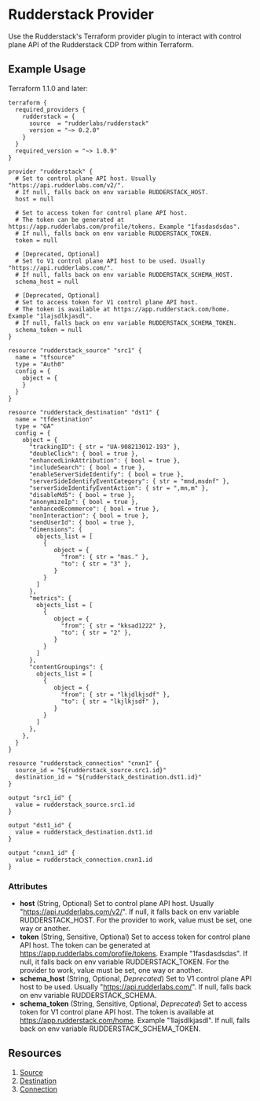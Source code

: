 # Rudderstack Provider
Use the Rudderstack's Terraform provider plugin to interact with control plane API of the Rudderstack CDP from within Terraform.

## Example Usage 
Terraform 1.1.0 and later:
```
terraform {
  required_providers {
    rudderstack = {
      source  = "rudderlabs/rudderstack"
      version = "~> 0.2.0"
    }
  }
  required_version = "~> 1.0.9"
}

provider "rudderstack" {
  # Set to control plane API host. Usually "https://api.rudderlabs.com/v2/".
  # If null, falls back on env variable RUDDERSTACK_HOST.
  host = null

  # Set to access token for control plane API host.
  # The token can be generated at https://app.rudderlabs.com/profile/tokens. Example "1fasdasdsdas".
  # If null, falls back on env variable RUDDERSTACK_TOKEN.
  token = null 

  # [Deprecated, Optional]
  # Set to V1 control plane API host to be used. Usually "https://api.rudderlabs.com/".
  # If null, falls back on env variable RUDDERSTACK_SCHEMA_HOST.
  schema_host = null

  # [Deprecated, Optional]
  # Set to access token for V1 control plane API host.
  # The token is available at https://app.rudderstack.com/home. Example "1lajsdlkjasdl".
  # If null, falls back on env variable RUDDERSTACK_SCHEMA_TOKEN.
  schema_token = null
}

resource "rudderstack_source" "src1" {
  name = "tfsource"
  type = "Auth0"
  config = {
    object = { 
    }
  }
}

resource "rudderstack_destination" "dst1" {
  name = "tfdestination"
  type = "GA"
  config = {
    object = { 
      "trackingID": { str = "UA-908213012-193" },
      "doubleClick": { bool = true },
      "enhancedLinkAttribution": { bool = true },
      "includeSearch": { bool = true },
      "enableServerSideIdentify": { bool = true },
      "serverSideIdentifyEventCategory": { str = "mnd,msdnf" },
      "serverSideIdentifyEventAction": { str = ",mn,m" },
      "disableMd5": { bool = true },
      "anonymizeIp": { bool = true },
      "enhancedEcommerce": { bool = true },
      "nonInteraction": { bool = true },
      "sendUserId": { bool = true },
      "dimensions": {
        objects_list = [
          {
             object = {
               "from": { str = "mas." },
               "to": { str = "3" },
             }
          }
        ]
      },
      "metrics": {
        objects_list = [
          {
             object = {
               "from": { str = "kksad1222" },
               "to": { str = "2" },
             }
          }
        ]
      },
      "contentGroupings": {
        objects_list = [
          {
             object = {
               "from": { str = "lkjdlkjsdf" },
               "to": { str = "lkjlkjsdf" },
             }
          }
        ]
      },
    },
  }
}

resource "rudderstack_connection" "cnxn1" {
  source_id = "${rudderstack_source.src1.id}" 
  destination_id = "${rudderstack_destination.dst1.id}"
}

output "src1_id" {
  value = rudderstack_source.src1.id
}

output "dst1_id" {
  value = rudderstack_destination.dst1.id
}

output "cnxn1_id" {
  value = rudderstack_connection.cnxn1.id
}

```

### Attributes 

- **host** (String, Optional)
  Set to control plane API host. Usually "https://api.rudderlabs.com/v2/". If null, it falls back on env variable RUDDERSTACK_HOST. For the provider to work, value must be set, one way or another.
- **token** (String, Sensitive, Optional)
  Set to access token for control plane API host. The token can be generated at https://app.rudderlabs.com/profile/tokens. Example "1fasdasdsdas". If null, it falls back on env variable RUDDERSTACK_TOKEN. For the provider to work, value must be set, one way or another.
- **schema_host** (String, Optional, *Deprecated*)
  Set to V1 control plane API host to be used. Usually "https://api.rudderlabs.com/". If null, falls back on env variable RUDDERSTACK_SCHEMA.
- **schema_token** (String, Sensitive, Optional, *Deprecated*)
  Set to access token for V1 control plane API host. The token is available at https://app.rudderstack.com/home. Example "1lajsdlkjasdl". If null, falls back on env variable RUDDERSTACK_SCHEMA_TOKEN.

## Resources 
   1. [Source](resources/source.md)
   1. [Destination](resources/destination.md)
   1. [Connection](resources/connection.md)

